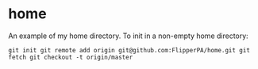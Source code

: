 # home
An example of my home directory. To init in a non-empty home directory:

`
git init
git remote add origin git@github.com:FlipperPA/home.git
git fetch
git checkout -t origin/master
`
